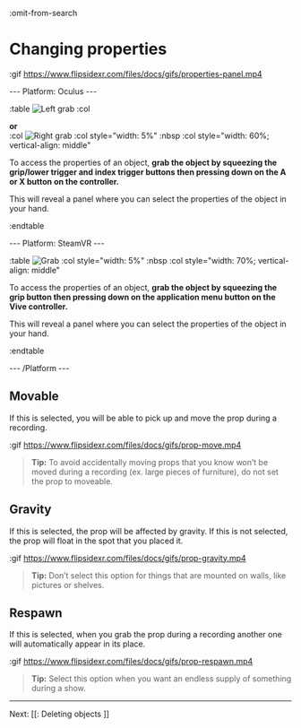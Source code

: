 :omit-from-search

# Changing properties

:gif https://www.flipsidexr.com/files/docs/gifs/properties-panel.mp4

--- Platform: Oculus ---

:table
	![Left grab](https://www.flipsidexr.com/files/docs/graphics/Oculus-touch-alt_L-trigger_L-grip.png)
:col
	<div class="center middle"><b>or</b></div>
:col
	![Right grab](https://www.flipsidexr.com/files/docs/graphics/Oculus-touch_R-trigger_R-grip.png)
:col style="width: 5%"
	:nbsp
:col style="width: 60%; vertical-align: middle"

To access the properties of an object, **grab the object by squeezing the grip/lower trigger and index trigger buttons then pressing down on the A or X button on the controller.** 

This will reveal a panel where you can select the properties of the object in your hand.

:endtable

--- Platform: SteamVR ---

:table
	![Grab](https://www.flipsidexr.com/files/docs/graphics/Vive_grip.png)
:col style="width: 5%"
	:nbsp
:col style="width: 70%; vertical-align: middle"

To access the properties of an object, **grab the object by squeezing the grip button then pressing down on the application menu button on the Vive controller.**

This will reveal a panel where you can select the properties of the object in your hand.

:endtable

--- /Platform ---

## Movable

If this is selected, you will be able to pick up and move the prop during a recording.

:gif https://www.flipsidexr.com/files/docs/gifs/prop-move.mp4

> **Tip:** To avoid accidentally moving props that you know won’t be moved during a recording  (ex. large pieces of furniture), do not set the prop to moveable.

## Gravity

If this is selected, the prop will be affected by gravity.  If this is not selected, the prop will float in the spot that you placed it.

:gif https://www.flipsidexr.com/files/docs/gifs/prop-gravity.mp4

> **Tip:** Don’t select this option for things that are mounted on walls, like pictures or shelves.

## Respawn

If this is selected, when you grab the prop during a recording another one will automatically appear in its place.

:gif https://www.flipsidexr.com/files/docs/gifs/prop-respawn.mp4

> **Tip:** Select this option when you want an endless supply of something during a show.

---

Next: [[: Deleting objects ]]
